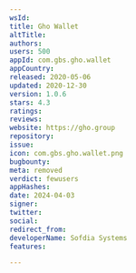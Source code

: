 ```yaml
---
wsId: 
title: Gho Wallet
altTitle: 
authors: 
users: 500
appId: com.gbs.gho.wallet
appCountry: 
released: 2020-05-06
updated: 2020-12-30
version: 1.0.6
stars: 4.3
ratings: 
reviews: 
website: https://gho.group
repository: 
issue: 
icon: com.gbs.gho.wallet.png
bugbounty: 
meta: removed
verdict: fewusers
appHashes: 
date: 2024-04-03
signer: 
twitter: 
social: 
redirect_from: 
developerName: Sofdia Systems
features: 

---
```


